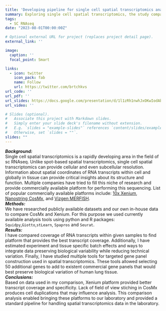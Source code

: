 ```yaml
---
title: 'Developing pipeline for single cell spatial transcriptomics analysis'
summary: Exploring single cell spatial transcriptomics, the study compared 10x Xenium and Nanostring CosMx, using Python and R tools to assess their applicability in the laboratory based on factors such as transcript coverage and specificity as well as ability to preserve biological variation.
tags: 
  - SC RNAseq
date: "2023-08-01T00:00:00Z"

# Optional external URL for project (replaces project detail page).
external_link: ''

image:
  caption: ''
  focal_point: Smart

links:
  - icon: twitter
    icon_pack: fab
    name: Follow
    url: https://twitter.com/brtchkvs
url_code: ''
url_pdf: ''
url_slides: https://docs.google.com/presentation/d/1l1zRh1nwhJxOKwIodAbxsXKHls5V1DgyfBAeG93__zI/edit?usp=sharing
url_video: ''

# Slides (optional).
#   Associate this project with Markdown slides.
#   Simply enter your slide deck's filename without extension.
#   E.g. `slides = "example-slides"` references `content/slides/example-slides.md`.
#   Otherwise, set `slides = ""`.
slides: ""
---
```


***Background:*** <br>Single cell spatial transcriptomics is a rapidly developing area in the field of sc RNAseq. Unlike spot-based spatial transcriptomics, single cell spatial transcriptomics can provide cellular and even subcellular resolution. Information about spatial coordinates of RNA transcripts within cell and globally in tissue can provide critical insights about its structure and function. Multiple companies have tried to fill this niche of research and provide commercially available platform for performing this sequencing. List of popular commercially available platforms include: [10x Xenium](https://www.googleadservices.com/pagead/aclk?sa=L&ai=DChcSEwjo89i7rtGCAxUv9cgKHctzDKoYABABGgJxdQ&ae=2&gclid=CjwKCAiAgeeqBhBAEiwAoDDhn_S6tNz4HIH04-_2MrRSqsZfbgMPJp6YO1REejhqkcK2ZYGwuV69ZBoCaowQAvD_BwE&ohost=www.google.com&cid=CAESVeD26pbz1L-HRB1hXq_OG-qwGCxIAHcrT8XnwT-tcDS_iS619GcpRvo1baDpJEpWrGxuK3C_jQHvSoQjIprfYcPwi9owNTwLe3xgYoC2hUpNXrMEC4Q&sig=AOD64_0zFm8OkHVcIVqflExyqP8gcN-HbQ&q&adurl&ved=2ahUKEwiilNG7rtGCAxUYhIkEHTmgBEMQ0Qx6BAgNEAE&nis=2&dct=1), [Nanostring CosMx](https://www.googleadservices.com/pagead/aclk?sa=L&ai=DChcSEwiCs5_VrtGCAxWDRnIKHebfAN0YABAAGgJxdQ&ae=2&gclid=CjwKCAiAgeeqBhBAEiwAoDDhn2XjeHBaNMp-kMSqSNiggx491ZiVasgR9IvjNVfNYRTFL8z027aNxRoCaAcQAvD_BwE&ohost=www.google.com&cid=CAESVeD2UbO_fHyW6KtkY3QlIdo5k5yzZFi_m9R3SwoyXre3dzfdAWj5WIu0J7RS_Nj5TgoC-V3QRf9H5CLMVYH168kB9JOc0HfGlIQP6rewb5PxkJvqxPE&sig=AOD64_3MunaYXo8FTaRC_SHzEXG0Sk10-Q&q&adurl&ved=2ahUKEwjG3ZnVrtGCAxX0pIkEHQZICTYQ0Qx6BAgKEAE&nis=2&dct=1), and [Vizgen MERFISH](https://www.google.com/url?sa=t&rct=j&q=&esrc=s&source=web&cd=&cad=rja&uact=8&ved=2ahUKEwiygtGfrtGCAxWvAHkGHU4KAJAQFnoECC8QAQ&url=https%3A%2F%2Fvizgen.com%2F&usg=AOvVaw0qedZkpasuzvGnXLTb3d9a&opi=89978449).<br>
***Methods:*** <br>We have researched publicly available datasets and our own in-house data to compare CosMx and Xenium. For this purpose we used currently available analysis tools using python and R packages: ```Squidpy```,```Giotto```,```stLearn```, ```Spapros``` and ```Seurat```. <br>
***Results:*** <br>I have compared coverage of RNA transcripts within given samples to find platform that provides the best transcript coverage. Additionally, I have estimated experiment and tissue specific batch effects and ways to integrate data preserving biological variability while reducing technical variation. Finally, I have studied multiple tools for targeted gene panel construction used in spatial transcriptomics. These tools allowed selecting 50 additional genes to add to existent commercial gene panels that would best preserve biological variation of human lung tissue.<br>
***Conclusions:*** <br>Based on data used in my comparison, Xenium platform provided better transcript coverage and specificity. Lack of field of view stiching in CosMx produces cell duplications that may influence analysis. This comparison analysis enabled bringing these platforms to our laboratory and provided a standard pipeline for handling spatial transcriptomics data in the laboratory. 




